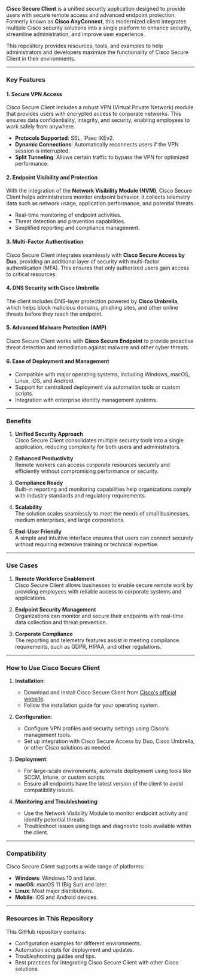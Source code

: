 **Cisco Secure Client** is a unified security application designed to provide users with secure remote access and advanced endpoint protection. Formerly known as **Cisco AnyConnect**, this modernized client integrates multiple Cisco security solutions into a single platform to enhance security, streamline administration, and improve user experience.

This repository provides resources, tools, and examples to help administrators and developers maximize the functionality of Cisco Secure Client in their environments.

---

### Key Features

#### 1. **Secure VPN Access**

Cisco Secure Client includes a robust VPN (Virtual Private Network) module that provides users with encrypted access to corporate networks. This ensures data confidentiality, integrity, and security, enabling employees to work safely from anywhere.

- **Protocols Supported**: SSL, IPsec IKEv2.
- **Dynamic Connections**: Automatically reconnects users if the VPN session is interrupted.
- **Split Tunneling**: Allows certain traffic to bypass the VPN for optimized performance.

#### 2. **Endpoint Visibility and Protection**

With the integration of the **Network Visibility Module (NVM)**, Cisco Secure Client helps administrators monitor endpoint behavior. It collects telemetry data such as network usage, application performance, and potential threats.

- Real-time monitoring of endpoint activities.
- Threat detection and prevention capabilities.
- Simplified reporting and compliance management.

#### 3. **Multi-Factor Authentication**

Cisco Secure Client integrates seamlessly with **Cisco Secure Access by Duo**, providing an additional layer of security with multi-factor authentication (MFA). This ensures that only authorized users gain access to critical resources.

#### 4. **DNS Security with Cisco Umbrella**

The client includes DNS-layer protection powered by **Cisco Umbrella**, which helps block malicious domains, phishing sites, and other online threats before they reach the endpoint.

#### 5. **Advanced Malware Protection (AMP)**

Cisco Secure Client works with **Cisco Secure Endpoint** to provide proactive threat detection and remediation against malware and other cyber threats.

#### 6. **Ease of Deployment and Management**

- Compatible with major operating systems, including Windows, macOS, Linux, iOS, and Android.
- Support for centralized deployment via automation tools or custom scripts.
- Integration with enterprise identity management systems.

---

### Benefits

1. **Unified Security Approach**  
    Cisco Secure Client consolidates multiple security tools into a single application, reducing complexity for both users and administrators.
    
2. **Enhanced Productivity**  
    Remote workers can access corporate resources securely and efficiently without compromising performance or security.
    
3. **Compliance Ready**  
    Built-in reporting and monitoring capabilities help organizations comply with industry standards and regulatory requirements.
    
4. **Scalability**  
    The solution scales seamlessly to meet the needs of small businesses, medium enterprises, and large corporations.
    
5. **End-User Friendly**  
    A simple and intuitive interface ensures that users can connect securely without requiring extensive training or technical expertise.
    

---

### Use Cases

1. **Remote Workforce Enablement**  
    Cisco Secure Client allows businesses to enable secure remote work by providing employees with reliable access to corporate systems and applications.
    
2. **Endpoint Security Management**  
    Organizations can monitor and secure their endpoints with real-time data collection and threat prevention.
    
3. **Corporate Compliance**  
    The reporting and telemetry features assist in meeting compliance requirements, such as GDPR, HIPAA, and other regulations.
    

---

### How to Use Cisco Secure Client

1. **Installation**:
    
    - Download and install Cisco Secure Client from [Cisco's official website](https://www.cisco.com/).
    - Follow the installation guide for your operating system.
2. **Configuration**:
    
    - Configure VPN profiles and security settings using Cisco's management tools.
    - Set up integration with Cisco Secure Access by Duo, Cisco Umbrella, or other Cisco solutions as needed.
3. **Deployment**:
    
    - For large-scale environments, automate deployment using tools like SCCM, Intune, or custom scripts.
    - Ensure all endpoints have the latest version of the client to avoid compatibility issues.
4. **Monitoring and Troubleshooting**:
    
    - Use the Network Visibility Module to monitor endpoint activity and identify potential threats.
    - Troubleshoot issues using logs and diagnostic tools available within the client.

---

### Compatibility

Cisco Secure Client supports a wide range of platforms:

- **Windows**: Windows 10 and later.
- **macOS**: macOS 11 (Big Sur) and later.
- **Linux**: Most major distributions.
- **Mobile**: iOS and Android devices.

---

### Resources in This Repository

This GitHub repository contains:

- Configuration examples for different environments.
- Automation scripts for deployment and updates.
- Troubleshooting guides and tips.
- Best practices for integrating Cisco Secure Client with other Cisco solutions.
